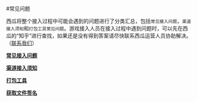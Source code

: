 #常见问题


 西瓜将整个接入过程中可能会遇到的问题进行了分类汇总，包括`常见接入问题`，`渠道接入须知`和`打包工具常见问题`。游戏接入人员在接入过程中遇到问题时，可以先在西瓜的“知乎”进行查找，如果还是没有得到答案请尽快联系西瓜运营人员协助解决。（<a href="mailto:FULEI1@kingsoft.com">联系我们</a>）



**[常见接入问题](./android客户端.md)**


**[渠道接入须知](./Note.md)**


**[打包工具](./Note11.md)**


**[获取文件签名](./filesign.md)**

